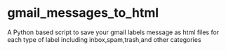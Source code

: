 # gmail_messages_to_html
A Python based script to save your gmail labels message as html files for each type of label including inbox,spam,trash,and other categories
